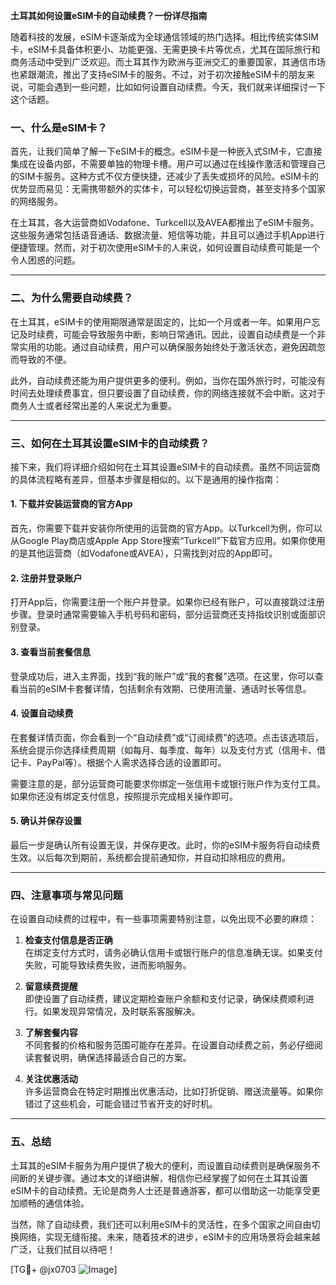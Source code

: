 **土耳其如何设置eSIM卡的自动续费？一份详尽指南**

随着科技的发展，eSIM卡逐渐成为全球通信领域的热门选择。相比传统实体SIM卡，eSIM卡具备体积更小、功能更强、无需更换卡片等优点，尤其在国际旅行和商务活动中受到广泛欢迎。而土耳其作为欧洲与亚洲交汇的重要国家，其通信市场也紧跟潮流，推出了支持eSIM卡的服务。不过，对于初次接触eSIM卡的朋友来说，可能会遇到一些问题，比如如何设置自动续费。今天，我们就来详细探讨一下这个话题。

### 一、什么是eSIM卡？

首先，让我们简单了解一下eSIM卡的概念。eSIM卡是一种嵌入式SIM卡，它直接集成在设备内部，不需要单独的物理卡槽。用户可以通过在线操作激活和管理自己的SIM卡服务。这种方式不仅方便快捷，还减少了丢失或损坏的风险。eSIM卡的优势显而易见：无需携带额外的实体卡，可以轻松切换运营商，甚至支持多个国家的网络服务。

在土耳其，各大运营商如Vodafone、Turkcell以及AVEA都推出了eSIM卡服务。这些服务通常包括语音通话、数据流量、短信等功能，并且可以通过手机App进行便捷管理。然而，对于初次使用eSIM卡的人来说，如何设置自动续费可能是一个令人困惑的问题。

---

### 二、为什么需要自动续费？

在土耳其，eSIM卡的使用期限通常是固定的，比如一个月或者一年。如果用户忘记及时续费，可能会导致服务中断，影响日常通讯。因此，设置自动续费是一个非常实用的功能。通过自动续费，用户可以确保服务始终处于激活状态，避免因疏忽而导致的不便。

此外，自动续费还能为用户提供更多的便利。例如，当你在国外旅行时，可能没有时间去处理续费事宜，但只要设置了自动续费，你的网络连接就不会中断。这对于商务人士或者经常出差的人来说尤为重要。

---

### 三、如何在土耳其设置eSIM卡的自动续费？

接下来，我们将详细介绍如何在土耳其设置eSIM卡的自动续费。虽然不同运营商的具体流程略有差异，但基本步骤是相似的。以下是通用的操作指南：

#### 1. 下载并安装运营商的官方App

首先，你需要下载并安装你所使用的运营商的官方App。以Turkcell为例，你可以从Google Play商店或Apple App Store搜索“Turkcell”下载官方应用。如果你使用的是其他运营商（如Vodafone或AVEA），只需找到对应的App即可。

#### 2. 注册并登录账户

打开App后，你需要注册一个账户并登录。如果你已经有账户，可以直接跳过注册步骤。登录时通常需要输入手机号码和密码，部分运营商还支持指纹识别或面部识别登录。

#### 3. 查看当前套餐信息

登录成功后，进入主界面，找到“我的账户”或“我的套餐”选项。在这里，你可以查看当前的eSIM卡套餐详情，包括剩余有效期、已使用流量、通话时长等信息。

#### 4. 设置自动续费

在套餐详情页面，你会看到一个“自动续费”或“订阅续费”的选项。点击该选项后，系统会提示你选择续费周期（如每月、每季度、每年）以及支付方式（信用卡、借记卡、PayPal等）。根据个人需求选择合适的设置即可。

需要注意的是，部分运营商可能要求你绑定一张信用卡或银行账户作为支付工具。如果你还没有绑定支付信息，按照提示完成相关操作即可。

#### 5. 确认并保存设置

最后一步是确认所有设置无误，并保存更改。此时，你的eSIM卡服务将自动续费生效。以后每次到期前，系统都会提前通知你，并自动扣除相应的费用。

---

### 四、注意事项与常见问题

在设置自动续费的过程中，有一些事项需要特别注意，以免出现不必要的麻烦：

1. **检查支付信息是否正确**  
   在绑定支付方式时，请务必确认信用卡或银行账户的信息准确无误。如果支付失败，可能导致续费失败，进而影响服务。

2. **留意续费提醒**  
   即使设置了自动续费，建议定期检查账户余额和支付记录，确保续费顺利进行。如果发现异常情况，及时联系客服解决。

3. **了解套餐内容**  
   不同套餐的价格和服务范围可能存在差异。在设置自动续费之前，务必仔细阅读套餐说明，确保选择最适合自己的方案。

4. **关注优惠活动**  
   许多运营商会在特定时期推出优惠活动，比如打折促销、赠送流量等。如果你错过了这些机会，可能会错过节省开支的好时机。

---

### 五、总结

土耳其的eSIM卡服务为用户提供了极大的便利，而设置自动续费则是确保服务不间断的关键步骤。通过本文的详细讲解，相信你已经掌握了如何在土耳其设置eSIM卡的自动续费。无论是商务人士还是普通游客，都可以借助这一功能享受更加顺畅的通信体验。

当然，除了自动续费，我们还可以利用eSIM卡的灵活性，在多个国家之间自由切换网络，实现无缝衔接。未来，随着技术的进步，eSIM卡的应用场景将会越来越广泛，让我们拭目以待吧！

[TG💪+ @jx0703 ![Image](https://github.com/user-attachments/assets/dbca1d08-cadb-493c-b0ec-ad6f7a83f270)]